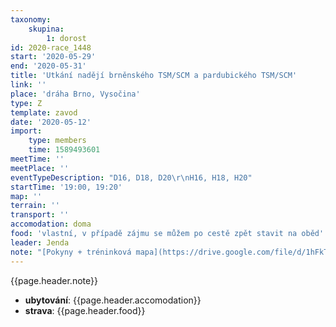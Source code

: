 ```yaml
---
taxonomy:
    skupina:
        1: dorost
id: 2020-race_1448
start: '2020-05-29'
end: '2020-05-31'
title: 'Utkání nadějí brněnského TSM/SCM a pardubického TSM/SCM'
link: ''
place: 'dráha Brno, Vysočina'
type: Z
template: zavod
date: '2020-05-12'
import:
    type: members
    time: 1589493601
meetTime: ''
meetPlace: ''
eventTypeDescription: "D16, D18, D20\r\nH16, H18, H20"
startTime: '19:00, 19:20'
map: ''
terrain: ''
transport: ''
accomodation: doma
food: 'vlastní, v případě zájmu se můžem po cestě zpět stavit na oběd'
leader: Jenda
note: "[Pokyny + tréninková mapa](https://drive.google.com/file/d/1hFkTj3P62GDV7bNk6iEjLBzQ8WfxPD0t/view)\r\nProgram ([oficiální rozpis](https://drive.google.com/file/d/1bpLGmJy_fmcRTJytphtPY3ewhY7pQ5g5/view)):\r\n* pátek: [dráhový test](https://oris.orientacnisporty.cz/Zavod?id=5942)\r\n* sobota: klasika (Čachnov, křižovatka v\_lese - 49.7355139N, 16.0802372E)\r\n* neděle: middle (Čachnov, křižovatka v\_lese 49.7355139N, 16.0802372E)\r\n\r\nS sebou:\r\n* věci na OB (včetně SI)\r\n* kvalitní oblečení i pro případ deště (nemůžeme mít kryté centrum)\r\n\r\nOmezení startu:\r\n* Maximálně 45 lidí za TSM/SCM, na základě přihlášek bude po konzultaci s oddílovými trenéry proveden výběr (snad se dostane na všechny)"
---
```

{{page.header.note}}
* **ubytování**: {{page.header.accomodation}}
* **strava**: {{page.header.food}}
